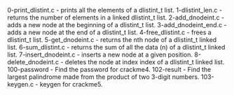 0-print_dlistint.c - prints all the elements of a dlistint_t list.
1-dlistint_len.c - returns the number of elements in a linked dlistint_t list.
2-add_dnodeint.c - adds a new node at the beginning of a dlistint_t list.
3-add_dnodeint_end.c - adds a new node at the end of a dlistint_t list.
4-free_dlistint.c - frees a dlistint_t list.
5-get_dnodeint.c - returns the nth node of a dlistint_t linked list.
6-sum_dlistint.c - returns the sum of all the data (n) of a dlistint_t linked list.
7-insert_dnodeint.c - inserts a new node at a given position.
8-delete_dnodeint.c - deletes the node at index index of a dlistint_t linked list.
100-password - Find the password for crackme4.
102-result - Find the largest palindrome made from the product of two 3-digit numbers.
103-keygen.c - keygen for crackme5.
